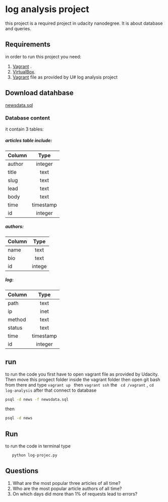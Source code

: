 # log analysis project

this project is a required project in udacity nanodegree. It is about database and queries.
## Requirements
in order to run this project you need:
1. [Vagrant](https://www.vagrantup.com/downloads.html) .
2. [VirtualBox](https://www.virtualbox.org/wiki/Downloads).
3. [Vagrant](https://github.com/udacity/fullstack-nanodegree-vm/blob/master/vagrant/Vagrantfile) file as provided by U# log analysis project

## Download datahbase
[newsdata.sql](https://d17h27t6h515a5.cloudfront.net/topher/2016/August/57b5f748_newsdata/newsdata.zip)
### Database content 
it contain 3 tables:
##### articles table include:
                
| Column        | Type          |
| ------------- |:-------------:|
| author        | integer       |
| title         | text          |
| slug          | text          |
| lead          | text          |
| body          | text          |
| time          | timestamp     |
| id            | integer       |


##### authors: 

| Column        | Type          |
| ------------- |:-------------:|
| name          | text          |
| bio           | text          |
| id            | intege        |

##### log: 

| Column        | Type          |
| ------------- |:-------------:|
| path          | text          |
| ip            | inet          |
| method        | text          |
| status        | text          |
| time          | timestamp     |
| id            | integer       |   
     
## run
to run the code you first have to open vagrant file as provided by Udacity. Then move this progect folder inside the vagrant folder then  open git bash from there and type 
`vagrant up ` then `vagrant ssh` 
the ` cd /vagrant` , ` cd log-analysis ` 
after that connect to database
```bash
psql -d news -f newsdata.sql
```
then 
```bash
psql -d news 
```
## Run 
to run the code in terminal type 
```bash
   python log-projec.py
```
   
## Questions

1. What	are	the	most	popular	three	articles	of	all	time?		
2. Who	are	the	most	popular	article	authors	of	all	time?		
3. On	which	days	did	more	than	1%	of	requests	lead	to	errors?	
